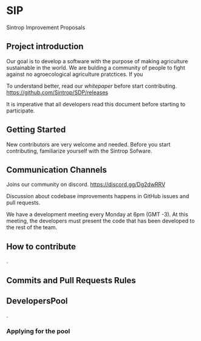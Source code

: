 # SIP
Sintrop Improvement Proposals

## Project introduction 
Our goal is to develop a software with the purpose of making agriculture sustainable in the world. We are bulding a community of people to fight against no agroecological agriculture pratctices. If you

To understand better, read our _whitepaper_ before start contributing.
https://github.com/Sintrop/SDP/releases

It is imperative that all developers read this document before starting to participate.


## Getting Started

New contributors are very welcome and needed.
Before you start contributing, familiarize yourself with the Sintrop Sofware.


## Communication Channels
Joins our community on discord.
https://discord.gg/Dg2dwRRV

Discussion about codebase improvements happens in GitHub issues and pull requests.

We have a development meeting every Monday at 6pm (GMT -3). At this meeting, the developers must present the code that has been developed to the rest of the team.

## How to contribute
.

## Commits and Pull Requests Rules


## DevelopersPool
.

### Applying for the pool
